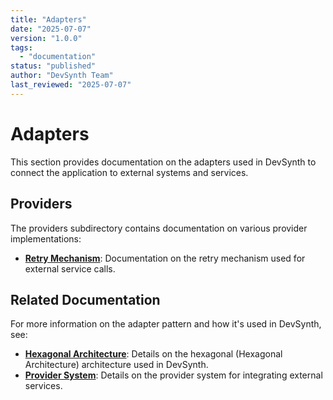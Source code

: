 ```yaml
---
title: "Adapters"
date: "2025-07-07"
version: "1.0.0"
tags:
  - "documentation"
status: "published"
author: "DevSynth Team"
last_reviewed: "2025-07-07"
---
```


# Adapters

This section provides documentation on the adapters used in DevSynth to connect the application to external systems and services.

## Providers

The providers subdirectory contains documentation on various provider implementations:

- **[Retry Mechanism](providers/retry_mechanism.md)**: Documentation on the retry mechanism used for external service calls.

## Related Documentation

For more information on the adapter pattern and how it's used in DevSynth, see:

- **[Hexagonal Architecture](../architecture/hexagonal_architecture.md)**: Details on the hexagonal (Hexagonal Architecture) architecture used in DevSynth.
- **[Provider System](../architecture/provider_system.md)**: Details on the provider system for integrating external services.